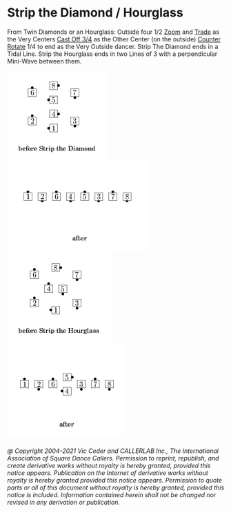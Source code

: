 
# Strip the Diamond / Hourglass

From Twin Diamonds or an Hourglass:
Outside four 1/2 [Zoom](../b2/zoom.md) and
[Trade](../b2/trade.md) as the Very Centers
[Cast Off 3/4](../ms/cast_off_three_quarters.md)
as the Other Center (on the outside)
[Counter Rotate](../adv/counter_rotate.md) 1/4 to end
as the Very Outside dancer.
Strip The Diamond ends in a Tidal Line.
Strip the Hourglass ends in two Lines of 3 with a perpendicular Mini-Wave between them.



![alt](strip_the_diamond-1.png)
![alt](strip_the_diamond-2.png)  
![alt](strip_the_diamond-3.png)
![alt](strip_the_diamond-4.png)
###### @ Copyright 2004-2021 Vic Ceder and CALLERLAB Inc., The International Association of Square Dance Callers. Permission to reprint, republish, and create derivative works without royalty is hereby granted, provided this notice appears. Publication on the Internet of derivative works without royalty is hereby granted provided this notice appears. Permission to quote parts or all of this document without royalty is hereby granted, provided this notice is included. Information contained herein shall not be changed nor revised in any derivation or publication.
